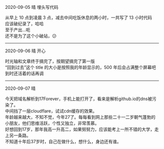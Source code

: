 2020-09-05 晴 埋头写代码  

从早上 10 点到凌晨 3 点，减去中间吃饭休息的两小时，一共写了 13 小时代码  
应该破纪录了，哈哈  
至于产出...呃  
还不是为了这个小破站，😕

---

2020-09-06 晴 开心  

时光轴和文章终于搞完了，按期望搞完了第一版  
“回到过去”这个 title 的大小是按照我的年龄显示的，500 年后会占满整个屏幕吧  
到时还活着的话再调

---  

2020-09-07 晴  

今天把域名解析到17Forever，手机上能打开了，看来是解析github.io的dns被污染了。  
中间挡了一层cloudflare，试试cdn缓存的效果。  
年龄越来越大，不知不觉，今年27了。每每看到网上那些二十一二岁朝气蓬勃的小朋友，他们思维活跃，个性又独立，非常羡慕。  
好想回到17岁，那年我高一升高二，如果努努力，应该能考上一所不错的大学，走上另一条路。  
不知道十年后37岁时，自己在做什么，想什么，身边还有谁。  
